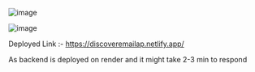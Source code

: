 ![image](https://github.com/MoyanAgrawal/DiscoverEmailApp_Frontend/assets/115362065/5d8dd54d-7a66-4da5-8e1e-3a4214308de9)

![image](https://github.com/MoyanAgrawal/DiscoverEmailApp_Frontend/assets/115362065/90b8380b-efa9-44a4-af2d-39b31a587048)



Deployed Link :- https://discoveremailap.netlify.app/


As backend is deployed on render and it might take 2-3 min to respond 
